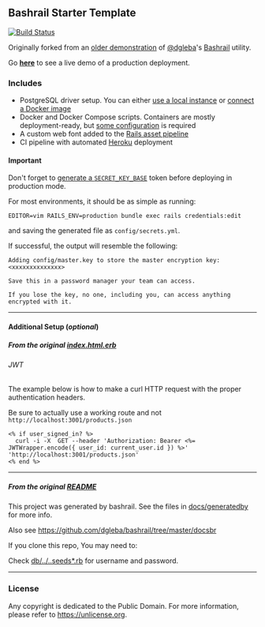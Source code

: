 ## Bashrail Starter Template

[![Build Status][cci_build_status_badge]][cci_build_status]

Originally forked from an [older demonstration][] of [@dgleba][]'s [Bashrail][] utility.

Go [**here**](https://bashrail-starter.herokuapp.com/) to see a live demo of a production deployment.

### Includes

- PostgreSQL driver setup. You can either [use a local instance][] or [connect a Docker image][]
- Docker and Docker Compose scripts. Containers are mostly deployment-ready, but [some configuration][] is required
- A custom web font added to the [Rails asset pipeline][]
- CI pipeline with automated [Heroku][] deployment

#### Important

Don't forget to [generate a `SECRET_KEY_BASE`][] token before deploying in production mode.

For most environments, it should be as simple as running:

    EDITOR=vim RAILS_ENV=production bundle exec rails credentials:edit

and saving the generated file as `config/secrets.yml`.

If successful, the output will resemble the following:

    Adding config/master.key to store the master encryption key: <xxxxxxxxxxxxxx>

    Save this in a password manager your team can access.

    If you lose the key, no one, including you, can access anything encrypted with it.

---
#### Additional Setup (*optional*)

##### From the original [index.html.erb](https://github.com/dgleba/brail484b46/blob/master/app/views/home/index.html.erb)

###### JWT

The example below is how to make a curl HTTP request with the proper authentication headers.

Be sure to actually use a working route and not `http://localhost:3001/products.json`

```erb
<% if user_signed_in? %>
  curl -i -X  GET --header 'Authorization: Bearer <%= JWTWrapper.encode({ user_id: current_user.id }) %>' 'http://localhost:3001/products.json'
<% end %>
```

---
##### From the original [README](https://github.com/dgleba/brail484b46/blob/master/README.md)

This project was generated by bashrail. See the files in [docs/generatedby][] for more info.

Also see https://github.com/dgleba/bashrail/tree/master/docsbr

If you clone this repo, You may need to:

Check [ db/../..seeds*.rb](db/seeds.rb) for username and password.

---
### License

Any copyright is dedicated to the Public Domain.
For more information, please refer to <https://unlicense.org>.


[Bashrail]: https://github.com/dgleba/bashrail
[@dgleba]: https://github.com/dgleba
[older demonstration]: https://github.com/dgleba/brail484b46/
[docs/generatedby]: https://github.com/dgleba/brail484b46/tree/master/docs/generatedby
[Heroku]: https://devcenter.heroku.com/categories/ruby-support
[use a local instance]: config/database-example.yml
[connect a Docker image]: docker/postgres.env
[some configuration]: docker/app.env
[Rails asset pipeline]: https://gist.github.com/anotheruiguy/7379570
[generate a `SECRET_KEY_BASE`]: https://www.viget.com/articles/storing-secret-credentials-in-rails-5-2-and-up/
[cci_build_status]: https://circleci.com/gh/rdipardo/bashrail-starter
[cci_build_status_badge]: https://circleci.com/gh/rdipardo/bashrail-starter.svg?style=svg
